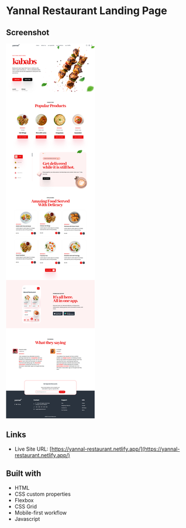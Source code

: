 # Yannal Restaurant Landing Page

## Screenshot
![](./assets/screenshot.png)

## Links
- Live Site URL: [https://yannal-restaurant.netlify.app/](https://yannal-restaurant.netlify.app/)

## Built with
- HTML
- CSS custom properties
- Flexbox
- CSS Grid
- Mobile-first workflow
- Javascript

